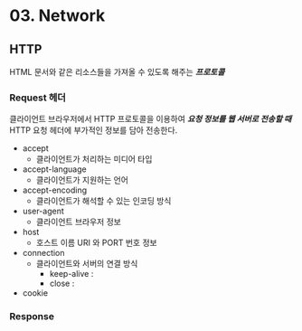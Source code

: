 # 03. Network

## HTTP

HTML 문서와 같은 리소스들을 가져올 수 있도록 해주는 _**프로토콜**_

### Request 헤더

클라이언트 브라우저에서 HTTP 프로토콜을 이용하여 _**요청 정보를 웹 서버로 전송할 때**_ HTTP 요청 헤더에 부가적인 정보를 담아 전송한다.

* accept
  * 클라이언트가 처리하는 미디어 타입 
* accept-language
  * 클라이언트가 지원하는 언어 
* accept-encoding
  * 클라이언트가 해석할 수 있는 인코딩 방식 
* user-agent
  * 클라이언트 브라우저 정보 
* host
  * 호스트 이름 URI 와 PORT 번호 정보 
* connection
  * 클라이언트와 서버의 연결 방식 
    * keep-alive :
    * close : 
* cookie

### Response



